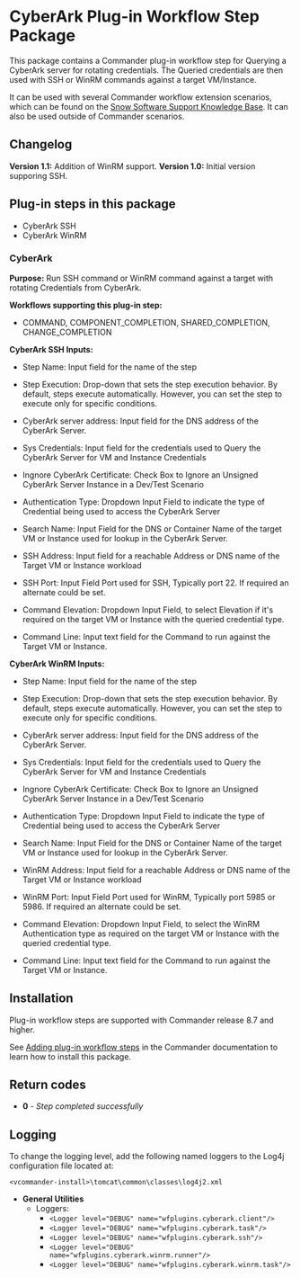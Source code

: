 # CyberArk Plug-in Workflow Step Package

This package contains a Commander plug-in workflow step for Querying a CyberArk server for rotating credentials. The Queried credentials are then used with SSH or WinRM commands against a target VM/Instance.

It can be used with several Commander workflow extension scenarios, which can be found on the [Snow Software Support Knowledge Base](https://community.snowsoftware.com). It can also be used outside of Commander scenarios.

## Changelog

**Version 1.1:** Addition of WinRM support.
**Version 1.0:** Initial version supporing SSH.

## Plug-in steps in this package

+ CyberArk SSH
+ CyberArk WinRM

### CyberArk

**Purpose:** Run SSH command or WinRM command against a target with rotating Credentials from CyberArk.

**Workflows supporting this plug-in step:**

 * COMMAND, COMPONENT_COMPLETION, SHARED_COMPLETION, CHANGE_COMPLETION

**CyberArk SSH Inputs:**

* Step Name: Input field for the name of the step
* Step Execution: Drop-down that sets the step execution behavior. By default, steps execute automatically. However, you can set the step to execute only for specific conditions.
* CyberArk server address: Input field for the DNS address of the CyberArk Server. 
* Sys Credentials: Input field for the credentials used to Query the CyberArk Server for VM and Instance Credentials
* Ingnore CyberArk Certificate: Check Box to Ignore an Unsigned CyberArk Server Instance in a Dev/Test Scenario
* Authentication Type: Dropdown Input Field to indicate the type of Credential being used to access the CyberArk Server
* Search Name: Input Field for the DNS or Container Name of the target VM or Instance used for lookup in the CyberArk Server.

* SSH Address: Input field for a reachable Address or DNS name of the Target VM or Instance workload
* SSH Port: Input Field Port used for SSH, Typically port 22. If required an alternate could be set. 
* Command Elevation: Dropdown Input Field, to select Elevation if it's required on the target VM or Instance with the queried credential type. 
* Command Line: Input text field for the Command to run against the Target VM or Instance. 

**CyberArk WinRM Inputs:**

* Step Name: Input field for the name of the step
* Step Execution: Drop-down that sets the step execution behavior. By default, steps execute automatically. However, you can set the step to execute only for specific conditions.
* CyberArk server address: Input field for the DNS address of the CyberArk Server. 
* Sys Credentials: Input field for the credentials used to Query the CyberArk Server for VM and Instance Credentials
* Ingnore CyberArk Certificate: Check Box to Ignore an Unsigned CyberArk Server Instance in a Dev/Test Scenario
* Authentication Type: Dropdown Input Field to indicate the type of Credential being used to access the CyberArk Server
* Search Name: Input Field for the DNS or Container Name of the target VM or Instance used for lookup in the CyberArk Server.

* WinRM Address: Input field for a reachable Address or DNS name of the Target VM or Instance workload
* WinRM Port: Input Field Port used for WinRM, Typically port 5985 or 5986. If required an alternate could be set. 
* Command Elevation: Dropdown Input Field, to select the WinRM Authentication type as required on the target VM or Instance with the queried credential type. 
* Command Line: Input text field for the Command to run against the Target VM or Instance. 

## Installation

Plug-in workflow steps are supported with Commander release 8.7 and higher. 

See [Adding plug-in workflow steps](https://docs.embotics.com/Commander/Using-Plug-In-WF-Steps.htm#Adding) in the Commander documentation to learn how to install this package. 

## Return codes
+ **0** - *Step completed successfully*


## Logging
To change the logging level, add the following named loggers to the Log4j configuration file located at: 

`<vcommander-install>\tomcat\common\classes\log4j2.xml` 

+ **General Utilities**
    + Loggers:
      + `<Logger level="DEBUG" name="wfplugins.cyberark.client"/>`
      + `<Logger level="DEBUG" name="wfplugins.cyberark.task"/>`
      + `<Logger level="DEBUG" name="wfplugins.cyberark.ssh"/>`
      + `<Logger level="DEBUG" name="wfplugins.cyberark.winrm.runner"/>`
      + `<Logger level="DEBUG" name="wfplugins.cyberark.winrm.task"/>`


